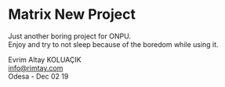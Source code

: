 # Matrix New Project  
Just another boring project for ONPU.  
Enjoy and try to not sleep because of the boredom while using it.  

Evrim Altay KOLUAÇIK  
info@rimtay.com  
Odesa - Dec 02 19  